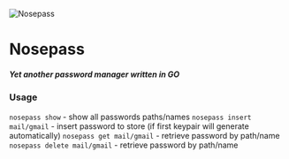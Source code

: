 ![Nosepass](https://assets.pokemon.com/assets/cms2/img/pokedex/detail/299.png)
#  Nosepass
##### Yet another password manager written in GO

### Usage
```nosepass show``` - show all passwords paths/names
```nosepass insert mail/gmail``` - insert password to store (if first keypair will generate automatically)
```nosepass get mail/gmail``` - retrieve password by path/name
```nosepass delete mail/gmail``` - retrieve password by path/name
